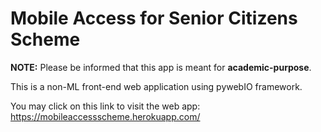 # Mobile Access for Senior Citizens Scheme
**NOTE:** Please be informed that this app is meant for **academic-purpose**. 

This is a non-ML front-end web application using pywebIO framework. 

You may click on this link to visit the web app: https://mobileaccessscheme.herokuapp.com/
